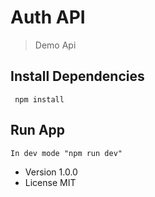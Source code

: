 # Auth API

> Demo Api

## Install Dependencies

```
 npm install
```

## Run App

```
In dev mode "npm run dev"
```

- Version 1.0.0
- License MIT
